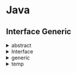 # Java

## Interface Generic

<details>
<summary>abstract</summary>

abstract 클래스는 상속 전용의 클래스를 만들어 구현의 강제를 통해 프로그램의 안정성을 향상시킬 수 있습니다.
메서드의 선언부만 남기고 객체를 생성할 수 없는 클래스의 의미로 abstract 키워드를 사용합니다.

</details>

<details>
<summary>Interface</summary>

최고 수준의 추상화 단계로 모든 멤버 변수는 `public static final`, 모든 메서드는 `public abstract` 이며 생략이 가능합니다.
클래스와 마찬가지로 `extends` 키워드를 이용해 상속할 수 있으며, 다른 점은 헷갈릴 메서드 구현 자체가 없으므로 다중 상속이 가능하다는 점입니다.

</details>

<details>
<summary>generic</summary>

temp

</details>

<details>
<summary>temp</summary>

temp

</details>
